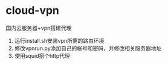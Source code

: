 # cloud-vpn
国内云服务器+vpn搭建代理

1. 运行install.sh安装vpn所需的路由环境
2. 修改vpnrun.py添加自己的帐号和密码，并修改相关服务器地址
3. 使用squid搭个http代理

